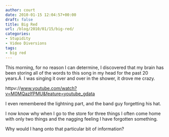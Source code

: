 ```yaml
---
author: court
date: 2010-01-15 12:04:57+00:00
draft: false
title: Big Red
url: /blog/2010/01/15/big-red/
categories:
- Stupidity
- Video Diversions
tags:
- big red
---
```


This morning, for no reason I can determine, I discovered that my brain has been storing all of the words to this song in my head for the past 20 years.Â  I was singing it over and over in the shower, it drove me crazy.

httpv://www.youtube.com/watch?v=M0MQazIfPMU&feature=youtube_gdata

I even remembered the lightning part, and the band guy forgetting his hat.

I now know why when I go to the store for three things I often come home with only two things and the nagging feeling I have forgotten something.

Why would I hang onto that particular bit of information?
